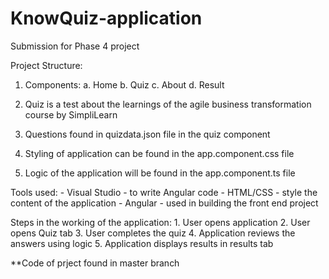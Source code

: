 # KnowQuiz-application
Submission for Phase 4 project

Project Structure:

1. Components:
	a. Home 
	b. Quiz 
	c. About
	d. Result

2. Quiz is a test about the learnings of the agile business transformation course by SimpliLearn

3. Questions found in quizdata.json file in the quiz component

4. Styling of application can be found in the app.component.css file

5. Logic of the application will be found in the app.component.ts file

Tools used:
	- Visual Studio - to write Angular code
	- HTML/CSS - style the content of the application
	- Angular - used in building the front end project

Steps in the working of the application:
	1. User opens application
	2. User opens Quiz tab
	3. User completes the quiz
	4. Application reviews the answers using logic
	5. Application displays results in results tab

**Code of prject found in master branch
